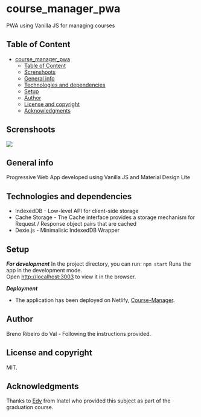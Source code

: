 # course_manager_pwa
PWA using Vanilla JS for managing courses

## Table of Content
- [course_manager_pwa](#course_manager_pwa)
  - [Table of Content](#table-of-content)
  - [Screnshoots](#screnshoots)
  - [General info](#general-info)
  - [Technologies and dependencies](#technologies-and-dependencies)
  - [Setup](#setup)
  - [Author](#author)
  - [License and copyright](#license-and-copyright)
  - [Acknowledgments](#acknowledgments)

## Screnshoots
![](/assets/images/pwa.gif)

## General info
Progressive Web App developed using Vanilla JS and Material Design Lite

## Technologies and dependencies
* IndexedDB - Low-level API for client-side storage
* Cache Storage - The Cache interface provides a storage mechanism for Request / Response object pairs that are cached
* Dexie.js - Minimalisic IndexedDB Wrapper

## Setup
**_For development_**
In the project directory, you can run:
`npm start`
Runs the app in the development mode.\
Open [http://localhost:3003](http://localhost:3003) to view it in the browser.

**_Deployment_**
- The application has been deployed on Netlify, [Course-Manager](https://sleepy-borg-17e935.netlify.app).

## Author
Breno Ribeiro do Val - Following the instructions provided.

## License and copyright
MIT.

## Acknowledgments
Thanks to [Edy](https://www.linkedin.com/in/edysegura) from Inatel  who provided this subject as part of the graduation course.
